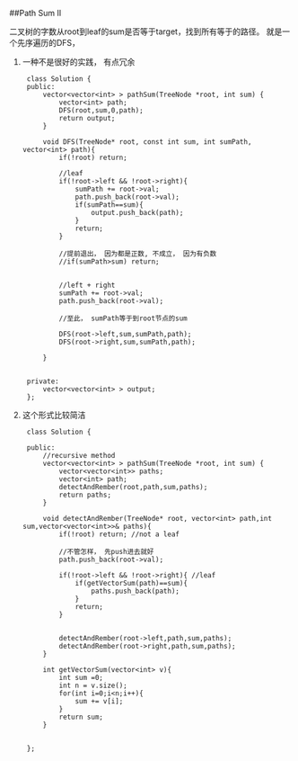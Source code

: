 ##Path Sum II  
  
二叉树的字数从root到leaf的sum是否等于target，找到所有等于的路径。
就是一个先序遍历的DFS，

1. 一种不是很好的实践， 有点冗余

		class Solution {
		public:
		    vector<vector<int> > pathSum(TreeNode *root, int sum) {
		        vector<int> path;
		        DFS(root,sum,0,path);
		        return output;
		    }
		
		    void DFS(TreeNode* root, const int sum, int sumPath, vector<int> path){
		        if(!root) return;
		        
		        //leaf
		        if(!root->left && !root->right){
		            sumPath += root->val;
		            path.push_back(root->val);
		            if(sumPath==sum){
		                output.push_back(path);
		            }
		            return;
		        }
		        
		        //提前退出， 因为都是正数, 不成立， 因为有负数
		        //if(sumPath>sum) return;
		        
		        
		        //left + right
		        sumPath += root->val;
		        path.push_back(root->val);
		        
		        //至此， sumPath等于到root节点的sum
		        
		        DFS(root->left,sum,sumPath,path);
		        DFS(root->right,sum,sumPath,path);
		        
		    }
		    
		    
		private:
		    vector<vector<int> > output;
		};

2. 这个形式比较简洁
		
	
		class Solution {
		
		public:
		    //recursive method
		    vector<vector<int> > pathSum(TreeNode *root, int sum) {
		        vector<vector<int>> paths;
		        vector<int> path;
		        detectAndRember(root,path,sum,paths);
		        return paths;
		    }
		    
		    void detectAndRember(TreeNode* root, vector<int> path,int sum,vector<vector<int>>& paths){
		        if(!root) return; //not a leaf
		        
		        //不管怎样， 先push进去就好
		        path.push_back(root->val);
		        
		        if(!root->left && !root->right){ //leaf
		            if(getVectorSum(path)==sum){
		                paths.push_back(path);
		            }
		            return;
		        }
		        
		        
		        detectAndRember(root->left,path,sum,paths);
		        detectAndRember(root->right,path,sum,paths);
		    }
		    
		    int getVectorSum(vector<int> v){
		        int sum =0;
		        int n = v.size();
		        for(int i=0;i<n;i++){
		            sum += v[i];
		        }
		        return sum;
		    }
		
		
		};

